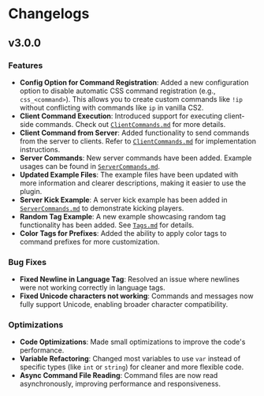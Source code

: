 # Changelogs


## v3.0.0

### Features
- **Config Option for Command Registration**: Added a new configuration option to disable automatic CSS command registration (e.g., `css_<command>`). This allows you to create custom commands like `!ip` without conflicting with commands like `ip` in vanilla CS2.
- **Client Command Execution**: Introduced support for executing client-side commands. Check out [`ClientCommands.md`](https://github.com/HerrMagiic/CSS-CreateCustomCommands/blob/main/Examples/ClientCommands.md) for more details.
- **Client Command from Server**: Added functionality to send commands from the server to clients. Refer to [`ClientCommands.md`](https://github.com/HerrMagiic/CSS-CreateCustomCommands/blob/main/Examples/ClientCommands.md) for implementation instructions.
- **Server Commands**: New server commands have been added. Example usages can be found in [`ServerCommands.md`](https://github.com/HerrMagiic/CSS-CreateCustomCommands/blob/main/Examples/ServerCommands.md).
- **Updated Example Files**: The example files have been updated with more information and clearer descriptions, making it easier to use the plugin.
- **Server Kick Example**: A server kick example has been added in [`ServerCommands.md`](https://github.com/HerrMagiic/CSS-CreateCustomCommands/blob/main/Examples/ServerCommands.md) to demonstrate kicking players.
- **Random Tag Example**: A new example showcasing random tag functionality has been added. See [`Tags.md`](https://github.com/HerrMagiic/CSS-CreateCustomCommands/blob/main/Examples/Tags.md) for details.
- **Color Tags for Prefixes**: Added the ability to apply color tags to command prefixes for more customization.

### Bug Fixes
- **Fixed Newline in Language Tag**: Resolved an issue where newlines were not working correctly in language tags.
- **Fixed Unicode characters not working**: Commands and messages now fully support Unicode, enabling broader character compatibility.

### Optimizations
- **Code Optimizations**: Made small optimizations to improve the code's performance.
- **Variable Refactoring**: Changed most variables to use `var` instead of specific types (like `int` or `string`) for cleaner and more flexible code.
- **Async Command File Reading**: Command files are now read asynchronously, improving performance and responsiveness.
